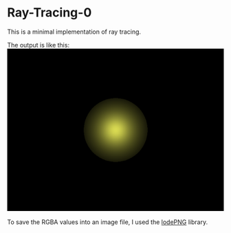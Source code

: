 # Ray-Tracing-0                                       
This is  a minimal implementation of ray tracing.                      

The output is like this:                                         
![output](test.png)


To save the RGBA values into an image file, I used the [lodePNG](http://lodev.org/lodepng) library.
